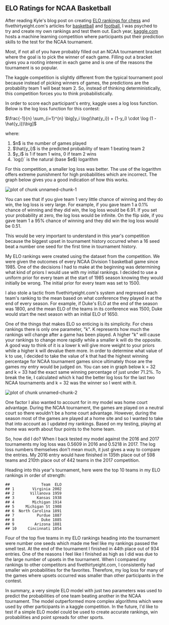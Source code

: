 ## ELO Ratings for NCAA Basketball

After reading Kyle's blog post on creating [ELO rankings for chess](https://dataskeptic.com/blog/methods/2017/calculating-an-elo-rating) and fivethirtyeight.com's articles for [basketball](https://fivethirtyeight.com/features/how-fivethirtyeight-is-forecasting-the-2016-ncaa-tournament/) and [football](https://fivethirtyeight.com/features/introducing-nfl-elo-ratings/), I was psyched to try and create my own rankings and test them out.  Each year, [kaggle.com](https://kaggle.com) hosts a machine learning competition where participants put their prediction skills to the test for the NCAA tournament.

Most, if not all of you have probably filled out an NCAA tournament bracket where the goal is to pick the winner of each game.  Filling out a bracket gives you a rooting interest in each game and is one of the reasons the tournament is so popular.

The kaggle competition is slightly different from the typical tournament pool because instead of picking winners of games, the predictions are the probability team 1 will beat team 2.  So, instead of thinking deterministically, this competition forces you to think probabilistically.

In order to score each participant's entry, kaggle uses a log loss function.  Below is the log loss function for this contest:

$\frac{-1}{n} \sum_{i=1}^{n} \big[y_i \log(\hat{y_i}) + (1-y_i) \cdot \log (1 - \hat{y_i})\big]$

where:

<ol>
  <li>$n$ is the number of games played</li>
  <li>$\hat{y_i}$ is the predicted probability of team 1 beating team 2</li>
  <li>$y_i$ is 1 if team 1 wins, 0 if team 2 wins</li>
  <li>`log()` is the natural (base $e$) logarithm</li>
</ol>

For this competition, a smaller log loss was better.  The use of the logarithm offers extreme punishment for high probabilities which are incorrect.  The graph below gives you a good indication of how this works.

![plot of chunk unnamed-chunk-1](tools-and-techniques/2018/elo-ratings-for-ncaa-basketball_img/unnamed-chunk-1-1.png)

You can see that if you give team 1 very little chance of winning and they do win, the log loss is very large.  For example, if you gave team 1 a 0.1% chance of winning and they did win, the log loss would be 6.91.  If you set your probability at zero, the log loss would be infinite.  On the flip side, if you gave team 1 a 95% chance of winning and they did win the log loss would be 0.51.

This would be very important to understand in this year's competition because the biggest upset in tournament history occurred when a 16 seed beat a number one seed for the first time in tournament history.

My ELO rankings were created using the dataset from the competition.  We were given the outcomes of every NCAA Division 1 basketball game since 1985.  One of the decisions I had to make at the beginning was determining what kind of priors I would use with my initial rankings.  I decided to use a uniform prior for every team at the start of 1985 season knowing they would initially be wrong.  The initial prior for every team was set to 1500.  

I also stole a tactic from fivethirtyeight.com's system and regressed each team's ranking to the mean based on what conference they played in at the end of every season.  For example, if Duke's ELO at the end of the season was 1800, and the mean ELO of the teams in its conference was 1500, Duke would start the next season with an initial ELO of 1650.  

One of the things that makes ELO so enticing is its simplicity.  For chess rankings there is only one parameter, "k".  K represents how much the rankings will change after a game has been played.  A higher "k" will cause your rankings to change more rapidly while a smaller k will do the opposite.  A good way to think of it is a lower k will give more weight to your priors while a higher k will devalue them more.  In order to determine what value of k to use, I decided to take the value of k that had the highest winning percentage for NCAA tournament games since ultimately those are the games my entry would be judged on.  You can see in graph below k = 32 and k = 33 had the exact same winning percentage of just under 71.2%.  To break the tie, I calculated which k had the better log loss for the last two NCAA tournaments and k = 32 was the winner so I went with it.

![plot of chunk unnamed-chunk-2](tools-and-techniques/2018/elo-ratings-for-ncaa-basketball_img/unnamed-chunk-2-1.png)

One factor I also wanted to account for in my model was home court advantage.  During the NCAA tournament, the games are played on a neutral court so there wouldn't be a home court advantage.  However, during the season most of the games are played at a home site and so I wanted to take that into account as I updated my rankings.  Based on my testing, playing at home was worth about four points to the home team.  

So, how did I do?  When I back tested my model against the 2016 and 2017 tournaments my log loss was 0.5609 in 2016 and 0.5218 in 2017.  The log loss numbers themselves don't mean much, it just gives a way to compare the entries.  My 2016 entry would have finished in 135th place out of 598 teams and 210th place out of 442 teams in the 2017 competition.  

Heading into this year's tournament, here were the top 10 teams in my ELO rankings in order of strength:


```
##              Team  ELO
## 1        Virginia 2002
## 2       Villanova 1959
## 3          Kansas 1938
## 4        Michigan 1914
## 5     Michigan St 1908
## 6  North Carolina 1891
## 7          Purdue 1887
## 8            Duke 1885
## 9         Arizona 1881
## 10     Cincinnati 1854
```

Four of the top five teams in my ELO rankings heading into the tournament were number one seeds which made me feel like my rankings passed the smell test. At the end of the tournament I finished in 44th place out of 934 entries.  One of the reasons I feel like I finished as high as I did was due to the large number of upsets in the tournament.  When I compared my rankings to other competitors and fivethirtyeight.com, I consistently had smaller win probabilities for the favorites.  Therefore, my log loss for many of the games where upsets occurred was smaller than other participants in the contest.  

In summary, a very simple ELO model with just two parameters was used to predict the  probabilities of one team beating another in the NCAA tournament.  The model outperformed more complex algorithms which were used by other participants in a kaggle competition.  In the future, I'd like to test if a simple ELO model could be used to create accurate rankings, win probabilities and point spreads for other sports.  
